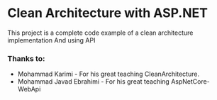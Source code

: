 # Clean Architecture with ASP.NET
This project is a complete code example of a clean architecture implementation And using API




### Thanks to:

- Mohammad Karimi - For his great teaching CleanArchitecture.
- Mohammad Javad Ebrahimi -  For his great teaching AspNetCore-WebApi

